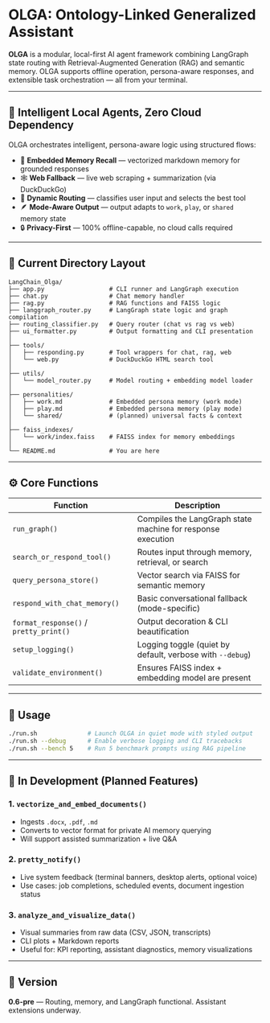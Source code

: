 # OLGA: Ontology-Linked Generalized Assistant

**OLGA** is a modular, local-first AI agent framework combining LangGraph state routing with Retrieval-Augmented Generation (RAG) and semantic memory. OLGA supports offline operation, persona-aware responses, and extensible task orchestration — all from your terminal.

---

## 🧠 Intelligent Local Agents, Zero Cloud Dependency

OLGA orchestrates intelligent, persona-aware logic using structured flows:

- 🧾 **Embedded Memory Recall** — vectorized markdown memory for grounded responses  
- 🕸 **Web Fallback** — live web scraping + summarization (via DuckDuckGo)  
- 🧭 **Dynamic Routing** — classifies user input and selects the best tool  
- 🪶 **Mode-Aware Output** — output adapts to `work`, `play`, or `shared` memory state  
- 🔒 **Privacy-First** — 100% offline-capable, no cloud calls required  

---

## 📁 Current Directory Layout

```
LangChain_Olga/
├── app.py                  # CLI runner and LangGraph execution
├── chat.py                 # Chat memory handler
├── rag.py                  # RAG functions and FAISS logic
├── langgraph_router.py     # LangGraph state logic and graph compilation
├── routing_classifier.py   # Query router (chat vs rag vs web)
├── ui_formatter.py         # Output formatting and CLI presentation
│
├── tools/
│   ├── responding.py       # Tool wrappers for chat, rag, web
│   └── web.py              # DuckDuckGo HTML search tool
│
├── utils/
│   └── model_router.py     # Model routing + embedding model loader
│
├── personalities/
│   ├── work.md             # Embedded persona memory (work mode)
│   ├── play.md             # Embedded persona memory (play mode)
│   └── shared/             # (planned) universal facts & context
│
├── faiss_indexes/
│   └── work/index.faiss    # FAISS index for memory embeddings
│
└── README.md               # You are here
```

---

## ⚙️ Core Functions

| Function | Description |
|----------|-------------|
| `run_graph()` | Compiles the LangGraph state machine for response execution |
| `search_or_respond_tool()` | Routes input through memory, retrieval, or search |
| `query_persona_store()` | Vector search via FAISS for semantic memory |
| `respond_with_chat_memory()` | Basic conversational fallback (mode-specific) |
| `format_response()` / `pretty_print()` | Output decoration & CLI beautification |
| `setup_logging()` | Logging toggle (quiet by default, verbose with `--debug`) |
| `validate_environment()` | Ensures FAISS index + embedding model are present |

---

## 🚀 Usage

```bash
./run.sh              # Launch OLGA in quiet mode with styled output
./run.sh --debug      # Enable verbose logging and CLI tracebacks
./run.sh --bench 5    # Run 5 benchmark prompts using RAG pipeline
```

---

## 🧪 In Development (Planned Features)

### 1. `vectorize_and_embed_documents()`
- Ingests `.docx`, `.pdf`, `.md`
- Converts to vector format for private AI memory querying
- Will support assisted summarization + live Q&A

### 2. `pretty_notify()`
- Live system feedback (terminal banners, desktop alerts, optional voice)
- Use cases: job completions, scheduled events, document ingestion status

### 3. `analyze_and_visualize_data()`
- Visual summaries from raw data (CSV, JSON, transcripts)
- CLI plots + Markdown reports
- Useful for: KPI reporting, assistant diagnostics, memory visualizations

---

## 🔖 Version

**0.6-pre** — Routing, memory, and LangGraph functional. Assistant extensions underway.
